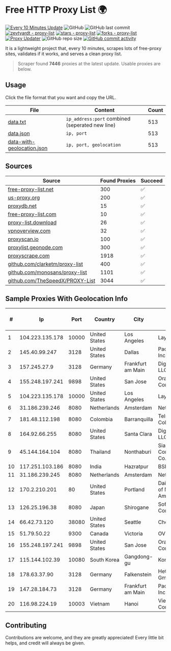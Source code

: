 
# Free HTTP Proxy List 🌍

[![Every 10 Minutes Update](https://github.com/mertguvencli/http-proxy-list/actions/workflows/main.yml/badge.svg?branch=main)](https://github.com/mertguvencli/http-proxy-list/actions/workflows/main.yml)
![GitHub](https://img.shields.io/github/license/mertguvencli/http-proxy-list)
![GitHub last commit](https://img.shields.io/github/last-commit/mertguvencli/http-proxy-list)
[![zevtyardt - proxy-list](https://img.shields.io/static/v1?label=zevtyardt&message=proxy-list&color=blue&logo=github)](https://github.com/zevtyardt/proxy-list "Go to GitHub repo")
[![stars - proxy-list](https://img.shields.io/github/stars/zevtyardt/proxy-list?style=social)](https://github.com/zevtyardt/proxy-list)
[![forks - proxy-list](https://img.shields.io/github/forks/zevtyardt/proxy-list?style=social)](https://github.com/zevtyardt/proxy-list)
[![Proxy Updater](https://github.com/zevtyardt/proxy-list/workflows/Proxy%20Updater/badge.svg)](https://github.com/zevtyardt/proxy-list/actions?query=workflow:"Proxy+Updater")
![GitHub repo size](https://img.shields.io/github/repo-size/zevtyardt/proxy-list)
[![GitHub commit activity](https://img.shields.io/github/commit-activity/m/zevtyardt/proxy-list?logo=commits)](https://github.com/zevtyardt/proxy-list/commits/main)

It is a lightweight project that, every 10 minutes, scrapes lots of free-proxy sites, validates if it works, and serves a clean proxy list.

> Scraper found **7446** proxies at the latest update. Usable proxies are below.

## Usage

Click the file format that you want and copy the URL.

|File|Content|Count|
|----|-------|-----|
|[data.txt](https://raw.githubusercontent.com/mertguvencli/http-proxy-list/main/proxy-list/data.txt)|`ip_address:port` combined (seperated new line)|513|
|[data.json](https://raw.githubusercontent.com/mertguvencli/http-proxy-list/main/proxy-list/data.json)|`ip, port`|513|
|[data-with-geolocation.json](https://raw.githubusercontent.com/mertguvencli/http-proxy-list/main/proxy-list/data-with-geolocation.json)|`ip, port, geolocation`|513|

## Sources

|Source|Found Proxies|Succeed|
|------|-------------|-------|
|[free-proxy-list.net](https://free-proxy-list.net)|300|✅|
|[us-proxy.org](https://www.us-proxy.org)|200|✅|
|[proxydb.net](http://proxydb.net)|15|✅|
|[free-proxy-list.com](https://free-proxy-list.com/?page=&port=&type%5B%5D=http&type%5B%5D=https&up_time=0&search=Search)|10|✅|
|[proxy-list.download](https://www.proxy-list.download/HTTP)|26|✅|
|[vpnoverview.com](https://vpnoverview.com/privacy/anonymous-browsing/free-proxy-servers)|32|✅|
|[proxyscan.io](https://www.proxyscan.io)|100|✅|
|[proxylist.geonode.com](https://proxylist.geonode.com/api/proxy-list?limit=300&page=1&sort_by=lastChecked&sort_type=desc&protocols=http,https)|300|✅|
|[proxyscrape.com](https://api.proxyscrape.com/v2/?request=displayproxies&protocol=http&timeout=10000&country=all&ssl=all&anonymity=all)|1918|✅|
|[github.com/clarketm/proxy-list](https://raw.githubusercontent.com/clarketm/proxy-list/master/proxy-list-raw.txt)|400|✅|
|[github.com/monosans/proxy-list](https://raw.githubusercontent.com/monosans/proxy-list/main/proxies/http.txt)|1101|✅|
|[github.com/TheSpeedX/PROXY-List](https://raw.githubusercontent.com/TheSpeedX/PROXY-List/master/http.txt)|3044|✅|


## Sample Proxies With Geolocation Info

|#|Ip|Port|Country|City|Internet Service Provider|
|-|--|----|-------|----|-------------------------|
|1|104.223.135.178|10000|United States|Los Angeles|LayerHost|
|2|145.40.99.247|3128|United States|Dallas|Packet Host, Inc.|
|3|157.245.27.9|3128|Germany|Frankfurt am Main|DigitalOcean, LLC|
|4|155.248.197.241|9898|United States|San Jose|Oracle Corporation|
|5|104.223.135.178|10000|United States|Los Angeles|LayerHost|
|6|31.186.239.246|8080|Netherlands|Amsterdam|NetSkope Inc|
|7|181.48.112.198|8080|Colombia|Barranquilla|Telmex Colombia S.A.|
|8|164.92.66.255|8080|United States|Santa Clara|DigitalOcean, LLC|
|9|45.144.164.104|8080|Thailand|Nonthaburi|Siamdata Communication Co.|
|10|117.251.103.186|8080|India|Hazratpur|BSNL Internet|
|11|31.186.239.245|8080|Netherlands|Amsterdam|NetSkope Inc|
|12|170.2.210.201|80|United States|Portland|Daimler Trucks of North America LLC|
|13|126.25.196.38|8080|Japan|Shirogane|Softbank BB Corp.|
|14|66.42.73.120|38080|United States|Seattle|Choopa|
|15|51.79.50.22|9300|Canada|Victoria|OVH SAS|
|16|155.248.197.241|9898|United States|San Jose|Oracle Corporation|
|17|115.144.102.39|10080|South Korea|Gangdong-gu|Korea Telecom|
|18|178.63.37.90|3128|Germany|Falkenstein|Hetzner Online GmbH|
|19|147.28.184.73|3128|Germany|Frankfurt am Main|Packet Host, Inc.|
|20|116.98.224.19|10003|Vietnam|Hanoi|Viettel Corporation|



## Contributing

Contributions are welcome, and they are greatly appreciated! Every
little bit helps, and credit will always be given.

